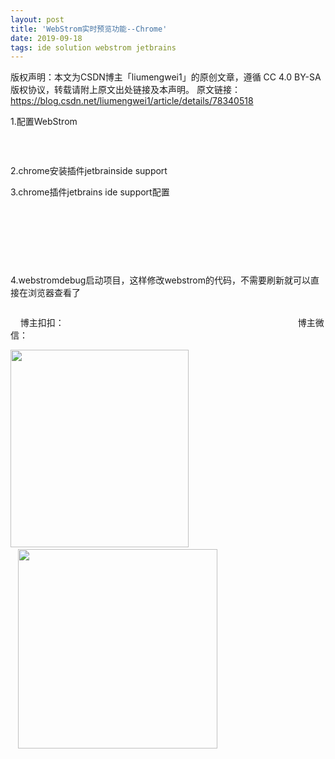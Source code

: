```yaml
---
layout: post
title: 'WebStrom实时预览功能--Chrome'
date: 2019-09-18
tags: ide solution webstrom jetbrains
---
```


版权声明：本文为CSDN博主「liumengwei1」的原创文章，遵循 CC 4.0 BY-SA 版权协议，转载请附上原文出处链接及本声明。
原文链接：https://blog.csdn.net/liumengwei1/article/details/78340518

<div class="htmledit_views" id="content_views">
<p style="margin-left:0in;">1.配置WebStrom</p>

<p><img alt="" class="has" src="https://img-blog.csdn.net/20171025134750246"><img alt="" class="has" src="https://img-blog.csdn.net/20171025134801416"><img alt="" class="has" src="https://img-blog.csdn.net/20171025134811326"></p>

<p>&nbsp;</p>

<p style="margin-left:0in;">2.chrome安装插件jetbrainside support</p>

<p style="margin-left:0in;">3.chrome插件jetbrains ide support配置</p>

<p><img alt="" class="has" src="https://img-blog.csdn.net/20171025134831447"><img alt="" class="has" src="https://img-blog.csdn.net/20171025134837613"></p>

<p>&nbsp;</p>

<p>&nbsp;</p>

<p>&nbsp;</p>

<p style="margin-left:0in;">4.webstromdebug启动项目，这样修改webstrom的代码，不需要刷新就可以直接在浏览器查看了</p>

<p><img alt="" class="has" src="https://img-blog.csdn.net/20171025134854704"></p>

<p>&nbsp;&nbsp;&nbsp; 博主扣扣：&nbsp;&nbsp;&nbsp;&nbsp;&nbsp;&nbsp;&nbsp;&nbsp;&nbsp;&nbsp;&nbsp;&nbsp;&nbsp;&nbsp;&nbsp;&nbsp;&nbsp;&nbsp;&nbsp;&nbsp;&nbsp;&nbsp;&nbsp;&nbsp;&nbsp;&nbsp;&nbsp;&nbsp;&nbsp;&nbsp;&nbsp;&nbsp;&nbsp;&nbsp;&nbsp;&nbsp;&nbsp;&nbsp;&nbsp;&nbsp;&nbsp;&nbsp;&nbsp;&nbsp;&nbsp;&nbsp;&nbsp;&nbsp;&nbsp;&nbsp;&nbsp;&nbsp;&nbsp;&nbsp;&nbsp;&nbsp;&nbsp;&nbsp;&nbsp;&nbsp;&nbsp;&nbsp;&nbsp;&nbsp;&nbsp;&nbsp; &nbsp; &nbsp; &nbsp; &nbsp;&nbsp;&nbsp;&nbsp;&nbsp;&nbsp;&nbsp;&nbsp;&nbsp;&nbsp;&nbsp;&nbsp;&nbsp;&nbsp;&nbsp;&nbsp;&nbsp;&nbsp;&nbsp;&nbsp;&nbsp; 博主微信：</p>

<p><img alt="" class="has" height="316" src="https://img-blog.csdnimg.cn/20190420132442251.png?x-oss-process=image/watermark,type_ZmFuZ3poZW5naGVpdGk,shadow_10,text_aHR0cHM6Ly9ibG9nLmNzZG4ubmV0L2xpdW1lbmd3ZWkx,size_16,color_FFFFFF,t_70" width="285">&nbsp;&nbsp;&nbsp;&nbsp;&nbsp;&nbsp;&nbsp;&nbsp;&nbsp;&nbsp;&nbsp;&nbsp;&nbsp;&nbsp; &nbsp; &nbsp; &nbsp; &nbsp; &nbsp; &nbsp; &nbsp; &nbsp; &nbsp; &nbsp; &nbsp; &nbsp; &nbsp; &nbsp; &nbsp; &nbsp; &nbsp; &nbsp; &nbsp; &nbsp; &nbsp;&nbsp; <img alt="" class="has" height="319" src="https://img-blog.csdnimg.cn/20190420132502976.png?x-oss-process=image/watermark,type_ZmFuZ3poZW5naGVpdGk,shadow_10,text_aHR0cHM6Ly9ibG9nLmNzZG4ubmV0L2xpdW1lbmd3ZWkx,size_16,color_FFFFFF,t_70" width="319"></p>
                                    </div>